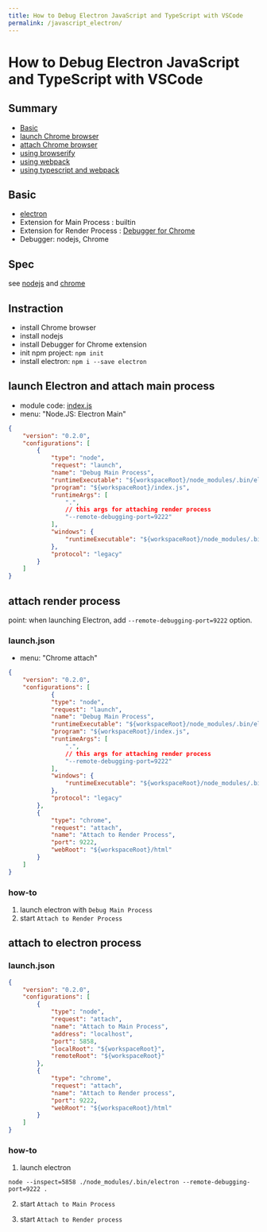 ```yaml
---
title: How to Debug Electron JavaScript and TypeScript with VSCode
permalink: /javascript_electron/
---
```

# How to Debug Electron JavaScript and TypeScript with VSCode

## Summary

* [Basic](#basic)
* [launch Chrome browser](#launch-Chrome-browser)
* [attach Chrome browser](#attach-Chrome-browser)
* [using browserify](#using-browserify)
* [using webpack](#using-webpack)
* [using typescript and webpack](#using-typescript-and-webpack)

## Basic

* [electron](https://electron.atom.io/)
* Extension for Main Process : builtin
* Extension for Render Process : [Debugger for Chrome](https://marketplace.visualstudio.com/items?itemName=msjsdiag.debugger-for-chrome)
* Debugger: nodejs, Chrome

## Spec

see [nodejs](../javascript) and [chrome](../javascript_chrome)

## Instraction

* install Chrome browser
* install nodejs
* install Debugger for Chrome extension
* init npm project: `npm init`
* install electron: `npm i --save electron`

## launch Electron and attach main process

* module code: [index.js](https://github.com/74th/vscode-debug-specs/blob/master/javascript_electron/index.js)
* menu: "Node.JS: Electron Main"

```json
{
	"version": "0.2.0",
	"configurations": [
		{
			"type": "node",
			"request": "launch",
			"name": "Debug Main Process",
			"runtimeExecutable": "${workspaceRoot}/node_modules/.bin/electron",
			"program": "${workspaceRoot}/index.js",
			"runtimeArgs": [
				".",
				// this args for attaching render process
				"--remote-debugging-port=9222"
			],
			"windows": {
				"runtimeExecutable": "${workspaceRoot}/node_modules/.bin/electron.cmd"
			},
			"protocol": "legacy"
		}
	]
}
```

## attach render process

point: when launching Electron, add `--remote-debugging-port=9222` option.

### launch.json

* menu: "Chrome attach"

```json
{
	"version": "0.2.0",
	"configurations": [
			{
			"type": "node",
			"request": "launch",
			"name": "Debug Main Process",
			"runtimeExecutable": "${workspaceRoot}/node_modules/.bin/electron",
			"program": "${workspaceRoot}/index.js",
			"runtimeArgs": [
				".",
				// this args for attaching render process
				"--remote-debugging-port=9222"
			],
			"windows": {
				"runtimeExecutable": "${workspaceRoot}/node_modules/.bin/electron.cmd"
			},
			"protocol": "legacy"
		},
		{
			"type": "chrome",
			"request": "attach",
			"name": "Attach to Render Process",
			"port": 9222,
			"webRoot": "${workspaceRoot}/html"
		}
	]
}
```

### how-to

1. launch electron with `Debug Main Process`
2. start `Attach to Render Process`

## attach to electron process

### launch.json

```json
{
	"version": "0.2.0",
	"configurations": [
		{
			"type": "node",
			"request": "attach",
			"name": "Attach to Main Process",
			"address": "localhost",
			"port": 5858,
			"localRoot": "${workspaceRoot}",
			"remoteRoot": "${workspaceRoot}"
		},
		{
			"type": "chrome",
			"request": "attach",
			"name": "Attach to Render process",
			"port": 9222,
			"webRoot": "${workspaceRoot}/html"
		}
	]
}
```

### how-to

 1. launch electron

```
node --inspect=5858 ./node_modules/.bin/electron --remote-debugging-port=9222 .
```

 2. start `Attach to Main Process`

 3. start `Attach to Render process`

